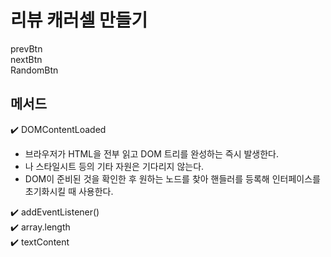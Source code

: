 # 리뷰 캐러셀 만들기
prevBtn  
nextBtn  
RandomBtn  

## 메서드
✔️ DOMContentLoaded   
- 브라우저가 HTML을 전부 읽고 DOM 트리를 완성하는 즉시 발생한다.  
- <img>나 스타일시트 등의 기타 자원은 기다리지 않는다.
- DOM이 준비된 것을 확인한 후 원하는 노드를 찾아 핸들러를 등록해 인터페이스를 초기화시킬 때 사용한다.

✔️ addEventListener()  
✔️ array.length  
✔️ textContent  